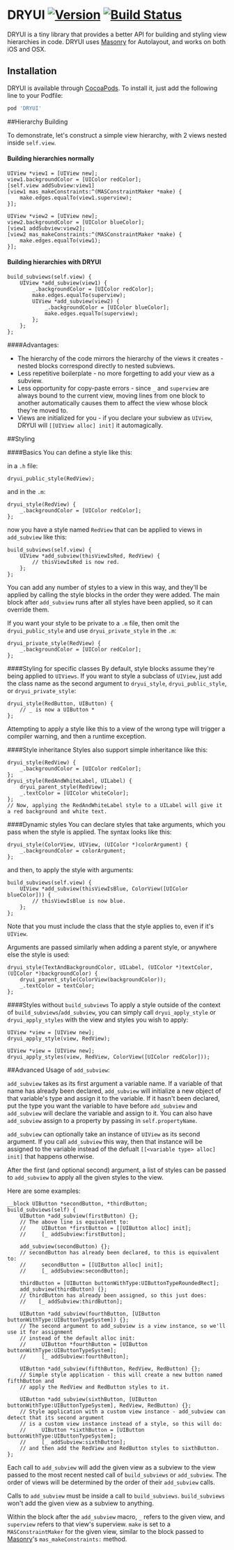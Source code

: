 # DRYUI [![Version](https://img.shields.io/cocoapods/v/DRYUI.svg?style=flat)](http://cocoapods.org/pods/DRYUI) [![Build Status](https://travis-ci.org/GriffinSchneider/DRYUI.svg?branch=fix-travis)](https://travis-ci.org/GriffinSchneider/DRYUI)

DRYUI is a tiny library that provides a better API for building and styling view hierarchies in code. DRYUI uses [Masonry](https://github.com/Masonry/Masonry) for Autolayout, and works on both iOS and OSX.


## Installation

DRYUI is available through [CocoaPods](http://cocoapods.org). To install
it, just add the following line to your Podfile:

```ruby
pod 'DRYUI'
```


##Hierarchy Building

To demonstrate, let's construct a simple view hierarchy, with 2 views nested inside `self.view`. 

#### Building hierarchies normally
```obj-c
UIView *view1 = [UIView new];
view1.backgroundColor = [UIColor redColor];
[self.view addSubview:view1]
[view1 mas_makeConstraints:^(MASConstraintMaker *make) {
    make.edges.equalTo(view1.superview);
}];

UIView *view2 = [UIView new];
view2.backgroundColor = [UIColor blueColor];
[view1 addSubview:view2];
[view2 mas_makeConstraints:^(MASConstraintMaker *make) {
    make.edges.equalTo(view1);
}];
```
#### Building hierarchies with DRYUI
```obj-c
build_subviews(self.view) {
    UIView *add_subview(view1) {
        _.backgroundColor = [UIColor redColor];
        make.edges.equalTo(superview);
        UIView *add_subview(view2) {
            _.backgroundColor = [UIColor blueColor];
            make.edges.equalTo(superview);
        };
    };
};
```
####Advantages:
- The hierarchy of the code mirrors the hierarchy of the views it creates - nested blocks correspond directly to nested subviews.
- Less repetitive boilerplate - no more forgetting to add your view as a subview.
- Less opportunity for copy-paste errors - since `_` and `superview` are always bound to the current view, moving lines from one block to another automatically causes them to affect the view whose block they're moved to.
- Views are initialized for you - if you declare your subview as `UIView`, DRYUI will `[[UIView alloc] init]` it automagically.


##Styling

####Basics
You can define a style like this:

in a `.h` file:
```obj-c
dryui_public_style(RedView);
```
and in the `.m`:
```obj-c
dryui_style(RedView) {
    _.backgroundColor = [UIColor redColor];
};
```
now you have a style named `RedView` that can be applied to views in `add_subview` like this:
```obj-c
build_subviews(self.view) {
    UIView *add_subview(thisViewIsRed, RedView) {
        // thisViewIsRed is now red.
    };
};
```
You can add any number of styles to a view in this way, and they'll be applied by calling the style blocks in the order they were added. The main block after `add_subview` runs after all styles have been applied, so it can override them.

If you want your style to be private to a `.m` file, then omit the `dryui_public_style` and use `dryui_private_style` in the `.m`:
```obj-c
dryui_private_style(RedView) {
    _.backgroundColor = [UIColor redColor];
};
```

####Styling for specific classes
By default, style blocks assume they're being applied to `UIViews`. If you want to style a subclass of `UIView`, just add the class name as the second argument to `dryui_style`, `dryui_public_style`, or `dryui_private_style`:
```obj-c
dryui_style(RedButton, UIButton) {
    // _ is now a UIButton *
};
```
Attempting to apply a style like this to a view of the wrong type will trigger a compiler warning, and then a runtime exception.

####Style inheritance
Styles also support simple inheritance like this:
```obj-c
dryui_style(RedView) {
    _.backgroundColor = [UIColor redColor];
};
dryui_style(RedAndWhiteLabel, UILabel) {
    dryui_parent_style(RedView);
    _.textColor = [UIColor whiteColor];
};
// Now, applying the RedAndWhiteLabel style to a UILabel will give it a red background and white text.
```


####Dynamic styles
You can declare styles that take arguments, which you pass when the style is applied. The syntax looks like this:
```obj-c
dryui_style(ColorView, UIView, (UIColor *)colorArgument) {
    _.backgroundColor = colorArgument;
};
```
and then, to apply the style with arguments:
```obj-c
build_subviews(self.view) {
    UIView *add_subview(thisViewIsBlue, ColorView([UIColor blueColor])) {
        // thisViewIsBlue is now blue.
    };
};
```
Note that you must include the class that the style applies to, even if it's `UIView`.

Arguments are passed similarly when adding a parent style, or anywhere else the style is used:
```objc
dryui_style(TextAndBackgroundColor, UILabel, (UIColor *)textColor, (UIColor *)backgroundColor) {
    dryui_parent_style(ColorView(backgroundColor));
    _.textColor = textColor;
};
```


####Styles without `build_subviews`
To apply a style outside of the context of `build_subviews`/`add_subview`, you can simply call `dryui_apply_style` or `dryui_apply_styles` with the view and styles you wish to apply:
```obj-c
UIView *view = [UIView new];
dryui_apply_style(view, RedView);
```
```obj-c
UIView *view = [UIView new];
dryui_apply_styles(view, RedView, ColorView([UIColor redColor]));
```


##Advanced Usage of `add_subview`:

`add_subview` takes as its first argument a variable name. If a variable of that name has already been declared, `add_subview` will initialize a new object of that variable's type and assign it to the variable. If it hasn't been declared, put the type you want the variable to have before `add_subview` and `add_subview` will declare the variable and assign to it. You can also have `add_subview` assign to a property by passing in `self.propertyName`.

`add_subview` can optionally take an instance of `UIView` as its second argument. If you call `add_subview` this way, then that instance will be assigned to the variable instead of the defualt `[[<variable type> alloc] init]` that happens otherwise.

After the first (and optional second) argument, a list of styles can be passed to `add_subview` to apply all the given styles to the view.

Here are some examples:
```obj-c
__block UIButton *secondButton, *thirdButton;
build_subviews(self) {
    UIButton *add_subview(firstButton) {};
    // The above line is equivalent to:
    //     UIButton *firstButton = [[UIButton alloc] init]; 
    //     [_ addSubview:firstButton];
    
    add_subview(secondButton) {};
    // secondButton has already been declared, to this is equivalent to:
    //     secondButton = [[UIButton alloc] init];
    //     [_ addSubview:secondButton];
    
    thirdButton = [UIButton buttonWithType:UIButtonTypeRoundedRect];
    add_subview(thirdButton) {};
    // thirdButton has already been assigned, so this just does:
    //    [_ addSubview:thirdButton];
    
    UIButton *add_subview(fourthButton, [UIButton buttonWithType:UIButtonTypeSystem]) {};
    // The second argument to add_subview is a view instance, so we'll use it for assignment
    // instead of the default alloc init:
    //     UIButton *fourthButton = [UIButton buttonWithType:UIButtonTypeSystem];
    //     [_ addSubview:fourthButton];
    
    UIButton *add_subview(fifthButton, RedView, RedButton) {};
    // Simple style application - this will create a new button named fifthButton and
    // apply the RedView and RedButton styles to it.
    
    UIButton *add_subview(sixthButton, [UIButton buttonWithType:UIButtonTypeSystem], RedView, RedButton) {};
    // Style application with a custom view instance - add_subview can detect that its second argument
    // is a custom view instance instead of a style, so this will do:
    //     UIButton *sixthButton = [UIButton buttonWithType:UIButtonTypeSystem];
    //     [_ addSubview:sixthButton];
    // and then add the RedView and RedButton styles to sixthButton.
};
```

Each call to `add_subview` will add the given view  as a subview to the view passed to the most
recent nested call of `build_subviews` or `add_subview`. The order of views will be determined by
the order of their `add_subview` calls.

Calls to `add_subview` must be inside a call to `build_subviews`. `build_subviews` won't add the given view as a subview to anything.

Within the block after the `add_subview` macro, `_` refers to the given view, and `superview`
refers to that view's superview. `make` is set to a `MASConstraintMaker` for the given view, similar
to the block passed to [Masonry](https://github.com/Masonry/Masonry)'s `mas_makeConstraints:` method.
